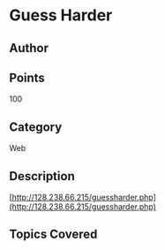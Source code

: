 # Guess Harder
## Author

## Points
100
## Category
Web
## Description
[http://128.238.66.215/guessharder.php](http://128.238.66.215/guessharder.php)
## Topics Covered

